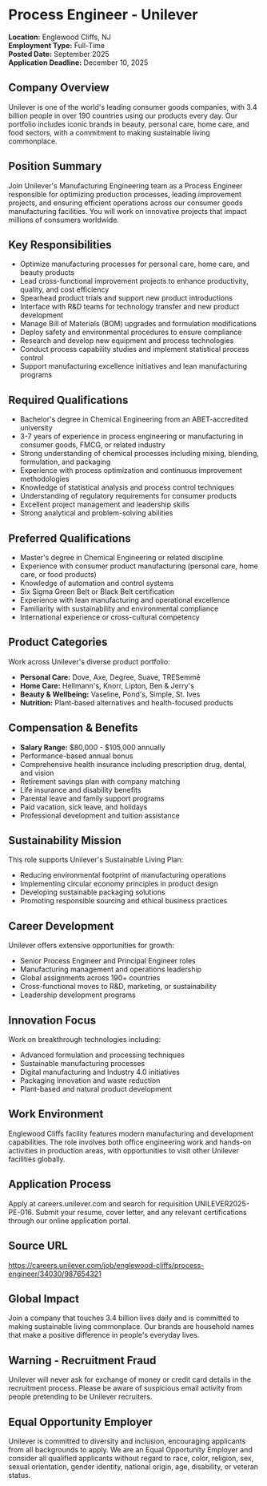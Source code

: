 # Process Engineer - Unilever
**Location:** Englewood Cliffs, NJ  
**Employment Type:** Full-Time  
**Posted Date:** September 2025  
**Application Deadline:** December 10, 2025  

## Company Overview
Unilever is one of the world's leading consumer goods companies, with 3.4 billion people in over 190 countries using our products every day. Our portfolio includes iconic brands in beauty, personal care, home care, and food sectors, with a commitment to making sustainable living commonplace.

## Position Summary
Join Unilever's Manufacturing Engineering team as a Process Engineer responsible for optimizing production processes, leading improvement projects, and ensuring efficient operations across our consumer goods manufacturing facilities. You will work on innovative projects that impact millions of consumers worldwide.

## Key Responsibilities
- Optimize manufacturing processes for personal care, home care, and beauty products
- Lead cross-functional improvement projects to enhance productivity, quality, and cost efficiency
- Spearhead product trials and support new product introductions
- Interface with R&D teams for technology transfer and new product development
- Manage Bill of Materials (BOM) upgrades and formulation modifications
- Deploy safety and environmental procedures to ensure compliance
- Research and develop new equipment and process technologies
- Conduct process capability studies and implement statistical process control
- Support manufacturing excellence initiatives and lean manufacturing programs

## Required Qualifications
- Bachelor's degree in Chemical Engineering from an ABET-accredited university
- 3-7 years of experience in process engineering or manufacturing in consumer goods, FMCG, or related industry
- Strong understanding of chemical processes including mixing, blending, formulation, and packaging
- Experience with process optimization and continuous improvement methodologies
- Knowledge of statistical analysis and process control techniques
- Understanding of regulatory requirements for consumer products
- Excellent project management and leadership skills
- Strong analytical and problem-solving abilities

## Preferred Qualifications
- Master's degree in Chemical Engineering or related discipline
- Experience with consumer product manufacturing (personal care, home care, or food products)
- Knowledge of automation and control systems
- Six Sigma Green Belt or Black Belt certification
- Experience with lean manufacturing and operational excellence
- Familiarity with sustainability and environmental compliance
- International experience or cross-cultural competency

## Product Categories
Work across Unilever's diverse product portfolio:
- **Personal Care:** Dove, Axe, Degree, Suave, TRESemmé
- **Home Care:** Hellmann's, Knorr, Lipton, Ben & Jerry's
- **Beauty & Wellbeing:** Vaseline, Pond's, Simple, St. Ives
- **Nutrition:** Plant-based alternatives and health-focused products

## Compensation & Benefits
- **Salary Range:** $80,000 - $105,000 annually
- Performance-based annual bonus
- Comprehensive health insurance including prescription drug, dental, and vision
- Retirement savings plan with company matching
- Life insurance and disability benefits
- Parental leave and family support programs
- Paid vacation, sick leave, and holidays
- Professional development and tuition assistance

## Sustainability Mission
This role supports Unilever's Sustainable Living Plan:
- Reducing environmental footprint of manufacturing operations
- Implementing circular economy principles in product design
- Developing sustainable packaging solutions
- Promoting responsible sourcing and ethical business practices

## Career Development
Unilever offers extensive opportunities for growth:
- Senior Process Engineer and Principal Engineer roles
- Manufacturing management and operations leadership
- Global assignments across 190+ countries
- Cross-functional moves to R&D, marketing, or sustainability
- Leadership development programs

## Innovation Focus
Work on breakthrough technologies including:
- Advanced formulation and processing techniques
- Sustainable manufacturing processes
- Digital manufacturing and Industry 4.0 initiatives
- Packaging innovation and waste reduction
- Plant-based and natural product development

## Work Environment
Englewood Cliffs facility features modern manufacturing and development capabilities. The role involves both office engineering work and hands-on activities in production areas, with opportunities to visit other Unilever facilities globally.

## Application Process
Apply at careers.unilever.com and search for requisition UNILEVER2025-PE-016. Submit your resume, cover letter, and any relevant certifications through our online application portal.

## Source URL
https://careers.unilever.com/job/englewood-cliffs/process-engineer/34030/987654321

## Global Impact
Join a company that touches 3.4 billion lives daily and is committed to making sustainable living commonplace. Our brands are household names that make a positive difference in people's everyday lives.

## Warning - Recruitment Fraud
Unilever will never ask for exchange of money or credit card details in the recruitment process. Please be aware of suspicious email activity from people pretending to be Unilever recruiters.

## Equal Opportunity Employer
Unilever is committed to diversity and inclusion, encouraging applicants from all backgrounds to apply. We are an Equal Opportunity Employer and consider all qualified applicants without regard to race, color, religion, sex, sexual orientation, gender identity, national origin, age, disability, or veteran status.